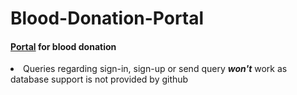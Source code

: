 # Blood-Donation-Portal
<h4><a href="https://sanjeev30798.github.io/Blood-Donation-Portal/">Portal</a> for blood donation</h4>

<li>Queries regarding sign-in, sign-up or send query <b><i>won't</i></b> work as database support is not provided by github </li>
